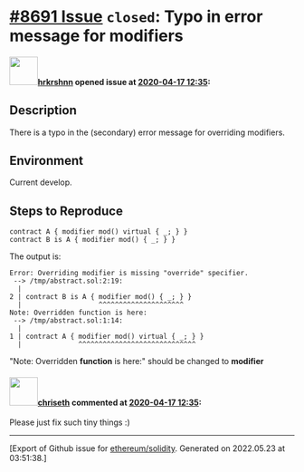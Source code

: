 # [\#8691 Issue](https://github.com/ethereum/solidity/issues/8691) `closed`: Typo in error message for modifiers

#### <img src="https://avatars.githubusercontent.com/u/13174375?u=52d702cb6bec53b561afa293cf9cd53ef7a63924&v=4" width="50">[hrkrshnn](https://github.com/hrkrshnn) opened issue at [2020-04-17 12:35](https://github.com/ethereum/solidity/issues/8691):

## Description
There is a typo in the (secondary) error message for overriding modifiers.

## Environment
Current develop.

## Steps to Reproduce

```solidity
contract A { modifier mod() virtual { _; } }
contract B is A { modifier mod() { _; } }
```

The output is:
```
Error: Overriding modifier is missing "override" specifier.
 --> /tmp/abstract.sol:2:19:
  |
2 | contract B is A { modifier mod() { _; } }
  |                   ^^^^^^^^^^^^^^^^^^^^^
Note: Overridden function is here:
 --> /tmp/abstract.sol:1:14:
  |
1 | contract A { modifier mod() virtual { _; } }
  |              ^^^^^^^^^^^^^^^^^^^^^^^^^^^^^
```

"Note: Overridden **function** is here:"  should be changed to **modifier**


#### <img src="https://avatars.githubusercontent.com/u/9073706?v=4" width="50">[chriseth](https://github.com/chriseth) commented at [2020-04-17 12:35](https://github.com/ethereum/solidity/issues/8691#issuecomment-615257672):

Please just fix such tiny things :)


-------------------------------------------------------------------------------



[Export of Github issue for [ethereum/solidity](https://github.com/ethereum/solidity). Generated on 2022.05.23 at 03:51:38.]
